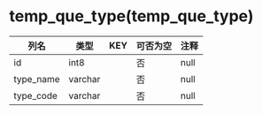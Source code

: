 # temp_que_type(temp_que_type)
| 列名   | 类型   | KEY  | 可否为空 | 注释   |
| ---- | ---- | ---- | ---- | ---- |
|id|int8||否|null|
|type_name|varchar||否|null|
|type_code|varchar||否|null|
